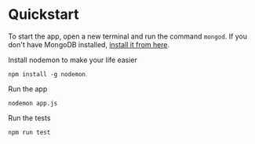 # Quickstart 

To start the app, open a new terminal and run the command `mongod`.  If you don't have MongoDB installed, [install it from here](https://docs.mongodb.com/manual/installation/#mongodb-community-edition).

Install nodemon to make your life easier 

```
npm install -g nodemon
```

Run the app

```
nodemon app.js 
```

Run the tests 

``` 
npm run test
```